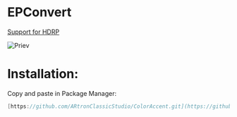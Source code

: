 # EPConvert

[Support for HDRP](https://github.com/ARtronClassicStudio/ColorAccent-HDRP)

![Priev](https://github.com/ARtronClassicStudio/EPConvert/assets/68843488/40e39ddf-30c9-4b34-9f5f-bf0c6a047ce1)


# Installation:
Copy and paste in Package Manager:

```C#
[https://github.com/ARtronClassicStudio/ColorAccent.git](https://github.com/ARtronClassicStudio/EPConvert.git)https://github.com/ARtronClassicStudio/EPConvert.git
```
